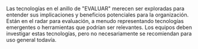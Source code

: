 Las tecnologías en el anillo de "EVALUAR" merecen ser exploradas para entender sus implicaciones y beneficios potenciales para la organización. Están en el radar para evaluación, a menudo representando tecnologías emergentes o herramientas que podrían ser relevantes. Los equipos deben investigar estas tecnologías, pero no necesariamente se recomiendan para uso general todavía.

